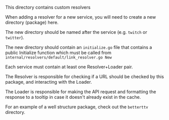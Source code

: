 This directory contains custom resolvers

When adding a resolver for a new service, you will need to create a new directory (package) here.

The new directory should be named after the service (e.g. `twitch` or `twitter`).

The new directory should contain an `initialize.go` file that contains a public Initialize function which must be called from `internal/resolvers/default/link_resolver.go New`

Each service must contain at least one Resolver+Loader pair.

The Resolver is responsible for checking if a URL should be checked by this package, and interacting with the Loader.

The Loader is responsible for making the API request and formatting the response to a tooltip in case it doesn't already exist in the cache.

For an example of a well structure package, check out the `betterttv` directory.
